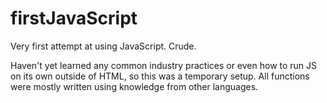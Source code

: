 # firstJavaScript
Very first attempt at using JavaScript. Crude.

Haven't yet learned any common industry practices or even how to run JS on its own outside of HTML, so this was a temporary setup.
All functions were mostly written using knowledge from other languages.
